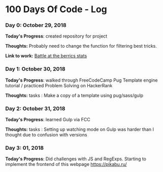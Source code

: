 # 100 Days Of Code - Log

### Day 0: October 29, 2018 

**Today's Progress**: created repository for project

**Thoughts:** Probably need to change the function for filtering best tricks.

**Link to work:** [Battle at the berrics stats](https://batb11stats.herokuapp.com)

### Day 1: October 30, 2018 

**Today's Progress**: walked through FreeCodeCamp Pug Template engine tutorial / practiced Problem Solving on HackerRank

**Thoughts:** tasks : Make a copy of a template using pug/sass/gulp  

### Day 2: October 31, 2018 

**Today's Progress**: learned Gulp via FCC

**Thoughts:** tasks : Setting up watching mode on Gulp was harder than I thought due to confusion with versions

### Day 3: 01, 2018 

**Today's Progress**: Did challenges with JS and RegExps. Starting to implement the frontend of this webpage https://pikabu.ru/  
